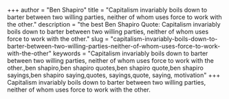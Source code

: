 +++
author = "Ben Shapiro"
title = "Capitalism invariably boils down to barter between two willing parties, neither of whom uses force to work with the other."
description = "the best Ben Shapiro Quote: Capitalism invariably boils down to barter between two willing parties, neither of whom uses force to work with the other."
slug = "capitalism-invariably-boils-down-to-barter-between-two-willing-parties-neither-of-whom-uses-force-to-work-with-the-other"
keywords = "Capitalism invariably boils down to barter between two willing parties, neither of whom uses force to work with the other.,ben shapiro,ben shapiro quotes,ben shapiro quote,ben shapiro sayings,ben shapiro saying,quotes, sayings,quote, saying, motivation"
+++
Capitalism invariably boils down to barter between two willing parties, neither of whom uses force to work with the other.

